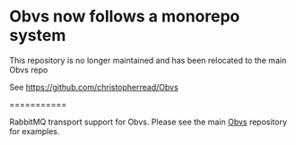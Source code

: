 # Obvs now follows a monorepo system

This repository is no longer maintained and has been relocated to the main Obvs repo

See https://github.com/christopherread/Obvs

===========

RabbitMQ transport support for Obvs. Please see the main [Obvs](https://github.com/christopherread/Obvs) repository for examples.
